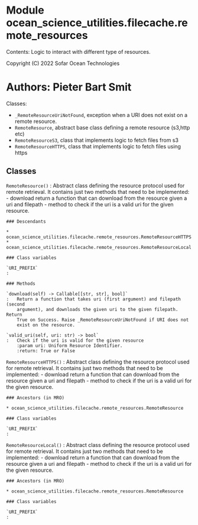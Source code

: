 Module ocean_science_utilities.filecache.remote_resources
=========================================================
Contents: Logic to interact with different type of resources.

Copyright (C) 2022
Sofar Ocean Technologies

Authors: Pieter Bart Smit
======================

Classes:
- `_RemoteResourceUriNotFound`, exception when a URI does not exist on a
  remote resource.
- `RemoteResource`, abstract base class defining a remote resource
   (s3,http etc)
- `RemoteResourceS3`, class that implements logic to fetch files from s3
- `RemoteResourceHTTPS`, class that implements logic to fetch files using https

Classes
-------

`RemoteResource()`
:   Abstract class defining the resource protocol used for remote retrieval. It
    contains just two methods that need to be implemented:
    - download return a function that can download from the resource given a
      uri and filepath
    - method to check if the uri is a valid uri for the given resource.

    ### Descendants

    * ocean_science_utilities.filecache.remote_resources.RemoteResourceHTTPS
    * ocean_science_utilities.filecache.remote_resources.RemoteResourceLocal

    ### Class variables

    `URI_PREFIX`
    :

    ### Methods

    `download(self) ‑> Callable[[str, str], bool]`
    :   Return a function that takes uri (first argument) and filepath (second
        argument), and downloads the given uri to the given filepath. Return
        True on Success. Raise _RemoteResourceUriNotFound if URI does not
        exist on the resource.

    `valid_uri(self, uri: str) ‑> bool`
    :   Check if the uri is valid for the given resource
        :param uri: Uniform Resource Identifier.
        :return: True or False

`RemoteResourceHTTPS()`
:   Abstract class defining the resource protocol used for remote retrieval. It
    contains just two methods that need to be implemented:
    - download return a function that can download from the resource given a
      uri and filepath
    - method to check if the uri is a valid uri for the given resource.

    ### Ancestors (in MRO)

    * ocean_science_utilities.filecache.remote_resources.RemoteResource

    ### Class variables

    `URI_PREFIX`
    :

`RemoteResourceLocal()`
:   Abstract class defining the resource protocol used for remote retrieval. It
    contains just two methods that need to be implemented:
    - download return a function that can download from the resource given a
      uri and filepath
    - method to check if the uri is a valid uri for the given resource.

    ### Ancestors (in MRO)

    * ocean_science_utilities.filecache.remote_resources.RemoteResource

    ### Class variables

    `URI_PREFIX`
    :
